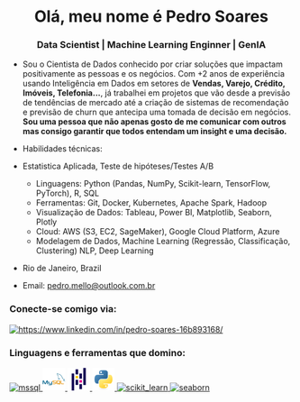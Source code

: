 <h1 align="center">Olá, meu nome é Pedro Soares</h1>
<h3 align="center">Data Scientist | Machine Learning Enginner | GenIA</h3>

- Sou o Cientista de Dados conhecido por criar soluções que impactam positivamente as pessoas e os negócios. Com +2 anos de experiência usando Inteligência em Dados em setores de **Vendas, Varejo, Crédito, Imóveis, Telefonia...**, já trabalhei em projetos que vão desde a previsão de tendências de mercado até a criação de sistemas de recomendação e previsão de churn que antecipa uma tomada de decisão em negócios. **Sou uma pessoa que não apenas gosto de me comunicar com outros mas consigo garantir que todos entendam um insight e uma decisão.**

- Habilidades técnicas:
- Estatistica Aplicada, Teste de hipóteses/Testes A/B
  - Linguagens: Python (Pandas, NumPy, Scikit-learn, TensorFlow, PyTorch), R, SQL
  - Ferramentas: Git, Docker, Kubernetes, Apache Spark, Hadoop
  - Visualização de Dados: Tableau, Power BI, Matplotlib, Seaborn, Plotly
  - Cloud: AWS (S3, EC2, SageMaker), Google Cloud Platform, Azure
  - Modelagem de Dados, Machine Learning (Regressão, Classificação, Clustering) NLP, Deep Learning

- Rio de Janeiro, Brazil
- Email: pedro.mello@outlook.com.br

<h3 align="left">Conecte-se comigo via:</h3>
<p align="left">
<a href="https://www.linkedin.com/in/pedrosoares-scientist/"
  target="blank"><img align="center" src="https://raw.githubusercontent.com/rahuldkjain/github-profile-readme-generator/master/src/images/icons/Social/linked-in-alt.svg" alt="https://www.linkedin.com/in/pedro-soares-16b893168/" height="30" width="40" /></a>
</p>

<h3 align="left">Linguagens e ferramentas que domino:</h3>
<p align="left"> <a href="https://www.microsoft.com/en-us/sql-server" target="_blank" rel="noreferrer"> <img src="https://www.svgrepo.com/show/303229/microsoft-sql-server-logo.svg" alt="mssql" width="40" height="40"/> </a> <a href="https://www.mysql.com/" target="_blank" rel="noreferrer"> <img src="https://raw.githubusercontent.com/devicons/devicon/master/icons/mysql/mysql-original-wordmark.svg" alt="mysql" width="40" height="40"/> </a> <a href="https://pandas.pydata.org/" target="_blank" rel="noreferrer"> <img src="https://raw.githubusercontent.com/devicons/devicon/2ae2a900d2f041da66e950e4d48052658d850630/icons/pandas/pandas-original.svg" alt="pandas" width="40" height="40"/> </a> <a href="https://www.python.org" target="_blank" rel="noreferrer"> <img src="https://raw.githubusercontent.com/devicons/devicon/master/icons/python/python-original.svg" alt="python" width="40" height="40"/> </a> <a href="https://scikit-learn.org/" target="_blank" rel="noreferrer"> <img src="https://upload.wikimedia.org/wikipedia/commons/0/05/Scikit_learn_logo_small.svg" alt="scikit_learn" width="40" height="40"/> </a> <a href="https://seaborn.pydata.org/" target="_blank" rel="noreferrer"> <img src="https://seaborn.pydata.org/_images/logo-mark-lightbg.svg" alt="seaborn" width="40" height="40"/> </a> </p>
